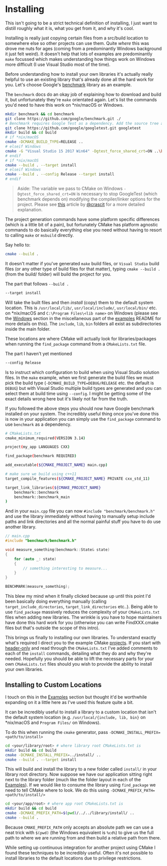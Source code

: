 # Installing

This isn't going to be a strict technical definition of installing, I just want to distill roughly what it is, what you get from it, and why it's cool.

Installing is really just copying certain files from a src/build location to somewhere else so other projects can use them. Quite _where_ this was drove me nuts for ages (coming from a predominantly Windows background it just felt weird). It doesn't help that lots of examples are predominantly `make` focussed which makes understanding how things work on Windows more difficult (I use Visual Studio most of the time).

Before understanding how to install your own libraries it's actually really helpful to use an existing library that's already done all the hard work for you. Let's choose Google's [benchmark](https://github.com/google/benchmark) library as an example.

The `benchmark` docs do an okay job of explaining how to download and build it, but unfortunately they're `make` orientated again. Let's list the commands you'd need to have this work on *nix/macOS or Windows.

```bash
mkdir benchmark && cd benchmark
git clone https://github.com/google/benchmark.git ./
# Benchmark requires Google Test as a dependency. Add the source tree as a subdirectory.
git clone https://github.com/google/googletest.git googletest
mkdir build && cd build
# if *nix/macOS
cmake -DCMAKE_BUILD_TYPE=RELEASE ..
# elseif Windows
cmake -G "Visual Studio 15 2017 Win64" -Dgtest_force_shared_crt=ON ..\benchmark\ # for Visual Studio build files (.sln)
# endif
# if *nix/macOS
cmake --build . --target install
# elseif Windows
cmake --build . --config Release --target install
# endif
```

> Aside: The variable we pass to CMake on Windows `-Dgtest_force_shared_crt=ON` is necessary to stop GoogleTest (which benchmark depends on) modifying the compiler/linker options for the project. Please see [this](https://crascit.com/2015/07/25/cmake-gtest/) article by [@crascit](https://twitter.com/crascit) for a more detailed explanation.

The project generation commands have some platform specific differences (which is a little bit of a pain), but fortunately CMake has platform agnostic commands to do basically everything else you need without having to resort to calling `make` or `msbuild` directly.

Say hello to:

```bash
cmake --build .
```

It doesn't matter if you've generated `make` build files, or `Visual Studio` build files (or any other type of build files for that matter), typing `cmake --build .` (from the build/ folder) will build the project for you.

The part that follows `--build .`

```bash
--target install
```

Will take the built files and then _install_ (copy) them to the default system location. This is `/usr/local/lib/`, `usr/local/include/`, `usr/local/bin/` etc. on *nix/macOS and `C:\Program Files\<lib name>` on Windows (please see the [Windows](/examples/core/README.md#Windows) section in the miscellaneous part of the [examples](/examples/core/) README for more details on this). The `include`, `lib`, `bin` folders all exist as subdirectories inside the main folder.

These locations are where CMake will actually look for libraries/packages when running the `find_package` command from a `CMakeLists.txt` file.

The part I haven't yet mentioned

```bash
--config Release
```

Is to instruct which configuration to build when using Visual Studio solution files. In the `make` example, when we first generate the build files we must pick the build type (`-DCMAKE_BUILD_TYPE=DEBUG/RELEASE` etc. the default is `DEBUG`) but with Visual Studio multiple build types are generated and you can select them at build time using `--config`. I might be getting some of the exact details wrong here but it's likely not far from the truth.

If you followed the above steps you should now have Google benchmark installed on your system. The incredibly useful thing once you've done this is now in your application you can simply use the `find_package` command to use `benchmark` as a dependency.

```bash
# CMakeLists.txt
cmake_minimum_required(VERSION 3.14)

project(my_app LANGUAGES CXX)

find_package(benchmark REQUIRED)

add_executable(${CMAKE_PROJECT_NAME} main.cpp)

# make sure we build using c++11
target_compile_features(${CMAKE_PROJECT_NAME} PRIVATE cxx_std_11)

target_link_libraries(${CMAKE_PROJECT_NAME}
    benchmark::benchmark
    benchmark::benchmark_main
)
```

And in your `main.cpp` file you can now `#include "benchmark/benchmark.h"` and use the library immediately without having to manually setup include paths and link directories and all the normal painful stuff you have to do use another library.

```c++
// main.cpp
#include "benchmark/benchmark.h"

void measure_something(benchmark::State& state)
{
    for (auto _: state)
    {
        // something interesting to measure...
    }
}

BENCHMARK(measure_something);
```

This blew my mind when it finally clicked because up until this point I'd been basically doing everything manually (calling `target_include_directories`, `target_link_directories` etc..). Being able to use `find_package` massively reduces the complexity of your `CMakeLists.txt` files when adding new libraries. The wrinkle is you have to hope maintainers have done this hard work for you (otherwise you can write FindXXX.cmake files but that's outside the scope of this intro).

This brings us finally to installing our own libraries. To understand exactly what's required I direct you to the example CMake [projects](/examples). If you start with [header-only](/examples/core/header-only) and read through the `CMakeLists.txt` I've added comments to each of the `install` commands, detailing what they do and why they're needed. Hopefully you should be able to lift the necessary parts for your own `CMakeLists.txt` files should you wish to provide the ability to install your own libraries.

## Installing to Custom Locations

I touch on this in the [Examples](/examples) section but thought it'd be worthwhile expanding on it a little here as I've used this feature quite a bit.

It can be incredibly useful to install a library to a custom location that isn't the default system location (e.g. `/usr/local/{include, lib, bin}` on *nix/macOS and `Program Files/` on Windows).

To do this when running the `cmake` generator, pass `-DCMAKE_INSTALL_PREFIX=<path/to/install>`

```bash
cd <your/library/root> # where library root CMakeLists.txt is
mkdir build && cd build
cmake -DCMAKE_INSTALL_PREFIX=../install/ ..
cmake --build . --target install
```

This will build and install the library to a new folder called `install/` in your library root directory. Now suppose we have our application sitting right next to the library folder (much like the folder layout in each of the [Examples](/examples)). If we would like to consume the library using `find_package` we need to tell CMake where to look. We do this using `-DCMAKE_PREFIX_PATH=<path/to/install/>`

```bash
cd <your/app/root> # where app root CMakeLists.txt is
mkdir build && cd build
cmake -DCMAKE_PREFIX_PATH=$(pwd)/../../library/install/ ..
cmake --build .
```

Because `CMAKE_PREFIX_PATH` only accepts an absolute path we can use a neat trick with `$(pwd)` (the Windows equivalent is `%cd%`) to give us the full path to where we are running from and then build a relative path from there.

While setting up continuous integration for another project using CMake I found these techniques to be incredibly useful. Often it's not possible to install libraries to the default locations due to privilege restrictions.
